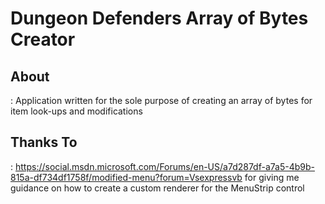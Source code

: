 # Dungeon Defenders Array of Bytes Creator
## About
: Application written for the sole purpose of creating an array of bytes for item look-ups and modifications

## Thanks To
: https://social.msdn.microsoft.com/Forums/en-US/a7d287df-a7a5-4b9b-815a-df734df1758f/modified-menu?forum=Vsexpressvb for giving me guidance on how to create a custom renderer for the MenuStrip control